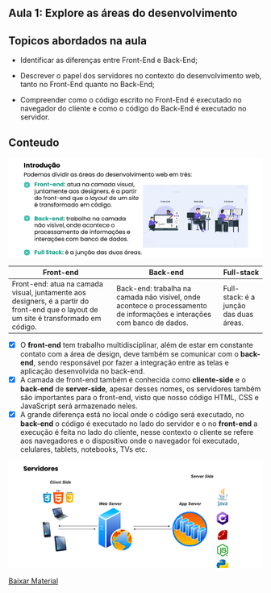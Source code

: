 ## Aula 1: Explore as áreas do desenvolvimento

## Topicos abordados na aula

- Identificar as diferenças entre Front-End e Back-End;

- Descrever o papel dos servidores no contexto do desenvolvimento web, tanto no Front-End quanto no Back-End;

- Compreender como o código escrito no Front-End é executado no navegador do cliente e como o código do Back-End é executado no servidor.

## Conteudo

<img src="../Img/contexto.png" alt="imagem representando conceito de servidores" />

| **Front-end**                                                                                                                         | **Back-end**                                                                                                            | **Full-stack**                         |
| ------------------------------------------------------------------------------------------------------------------------------------- | ----------------------------------------------------------------------------------------------------------------------- | -------------------------------------- |
| Front-end: atua na camada visual, juntamente aos designers, é a partir do front-end que o layout de um site é transformado em código. | Back-end: trabalha na camada não visível, onde acontece o processamento de informações e interações com banco de dados. | Full-stack: é a junção das duas áreas. |

- [x] O **front-end** tem trabalho multidisciplinar, além de estar em constante contato com a área de design, deve também se comunicar com o **back-end**, sendo responsável por fazer a integração entre as telas e aplicação desenvolvida no back-end.
- [x] A camada de front-end também é conhecida como **cliente-side** e o **back-end** de **server-side**, apesar desses nomes, os servidores também são importantes para o front-end, visto que nosso código HTML, CSS e JavaScript será armazenado neles.
- [x] A grande diferença está no local onde o código será executado, no **back-end** o código é executado no lado do servidor e o no **front-end** a execução é feita no lado do cliente, nesse contexto o cliente se refere aos navegadores e o dispositivo onde o navegador foi executado, celulares, tablets, notebooks, TVs etc.

<img src="../Img/contexto2.png" alt="imagem representando conceito de servidores" />

[Baixar Material ](../Arquivos/Introdução%20ao%20desenvolvimento%20front-end.pdf)
